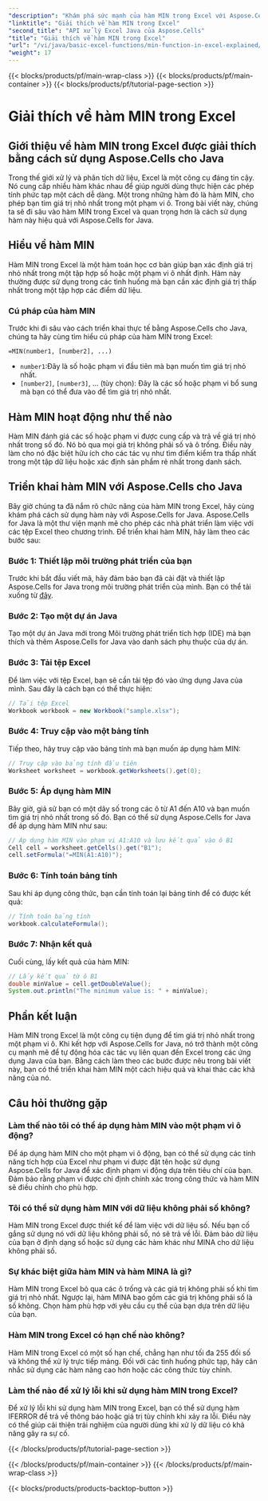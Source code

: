 ```yaml
---
"description": "Khám phá sức mạnh của hàm MIN trong Excel với Aspose.Cells cho Java. Học cách tìm giá trị tối thiểu một cách dễ dàng."
"linktitle": "Giải thích về hàm MIN trong Excel"
"second_title": "API xử lý Excel Java của Aspose.Cells"
"title": "Giải thích về hàm MIN trong Excel"
"url": "/vi/java/basic-excel-functions/min-function-in-excel-explained/"
"weight": 17
---
```


{{< blocks/products/pf/main-wrap-class >}}
{{< blocks/products/pf/main-container >}}
{{< blocks/products/pf/tutorial-page-section >}}

# Giải thích về hàm MIN trong Excel


## Giới thiệu về hàm MIN trong Excel được giải thích bằng cách sử dụng Aspose.Cells cho Java

Trong thế giới xử lý và phân tích dữ liệu, Excel là một công cụ đáng tin cậy. Nó cung cấp nhiều hàm khác nhau để giúp người dùng thực hiện các phép tính phức tạp một cách dễ dàng. Một trong những hàm đó là hàm MIN, cho phép bạn tìm giá trị nhỏ nhất trong một phạm vi ô. Trong bài viết này, chúng ta sẽ đi sâu vào hàm MIN trong Excel và quan trọng hơn là cách sử dụng hàm này hiệu quả với Aspose.Cells for Java.

## Hiểu về hàm MIN

Hàm MIN trong Excel là một hàm toán học cơ bản giúp bạn xác định giá trị nhỏ nhất trong một tập hợp số hoặc một phạm vi ô nhất định. Hàm này thường được sử dụng trong các tình huống mà bạn cần xác định giá trị thấp nhất trong một tập hợp các điểm dữ liệu.

### Cú pháp của hàm MIN

Trước khi đi sâu vào cách triển khai thực tế bằng Aspose.Cells cho Java, chúng ta hãy cùng tìm hiểu cú pháp của hàm MIN trong Excel:

```
=MIN(number1, [number2], ...)
```

- `number1`:Đây là số hoặc phạm vi đầu tiên mà bạn muốn tìm giá trị nhỏ nhất.
- `[number2]`, `[number3]`, ... (tùy chọn): Đây là các số hoặc phạm vi bổ sung mà bạn có thể đưa vào để tìm giá trị nhỏ nhất.

## Hàm MIN hoạt động như thế nào

Hàm MIN đánh giá các số hoặc phạm vi được cung cấp và trả về giá trị nhỏ nhất trong số đó. Nó bỏ qua mọi giá trị không phải số và ô trống. Điều này làm cho nó đặc biệt hữu ích cho các tác vụ như tìm điểm kiểm tra thấp nhất trong một tập dữ liệu hoặc xác định sản phẩm rẻ nhất trong danh sách.

## Triển khai hàm MIN với Aspose.Cells cho Java

Bây giờ chúng ta đã nắm rõ chức năng của hàm MIN trong Excel, hãy cùng khám phá cách sử dụng hàm này với Aspose.Cells for Java. Aspose.Cells for Java là một thư viện mạnh mẽ cho phép các nhà phát triển làm việc với các tệp Excel theo chương trình. Để triển khai hàm MIN, hãy làm theo các bước sau:

### Bước 1: Thiết lập môi trường phát triển của bạn

Trước khi bắt đầu viết mã, hãy đảm bảo bạn đã cài đặt và thiết lập Aspose.Cells for Java trong môi trường phát triển của mình. Bạn có thể tải xuống từ [đây](https://releases.aspose.com/cells/java/).

### Bước 2: Tạo một dự án Java

Tạo một dự án Java mới trong Môi trường phát triển tích hợp (IDE) mà bạn thích và thêm Aspose.Cells for Java vào danh sách phụ thuộc của dự án.

### Bước 3: Tải tệp Excel

Để làm việc với tệp Excel, bạn sẽ cần tải tệp đó vào ứng dụng Java của mình. Sau đây là cách bạn có thể thực hiện:

```java
// Tải tệp Excel
Workbook workbook = new Workbook("sample.xlsx");
```

### Bước 4: Truy cập vào một bảng tính

Tiếp theo, hãy truy cập vào bảng tính mà bạn muốn áp dụng hàm MIN:

```java
// Truy cập vào bảng tính đầu tiên
Worksheet worksheet = workbook.getWorksheets().get(0);
```

### Bước 5: Áp dụng hàm MIN

Bây giờ, giả sử bạn có một dãy số trong các ô từ A1 đến A10 và bạn muốn tìm giá trị nhỏ nhất trong số đó. Bạn có thể sử dụng Aspose.Cells for Java để áp dụng hàm MIN như sau:

```java
// Áp dụng hàm MIN vào phạm vi A1:A10 và lưu kết quả vào ô B1
Cell cell = worksheet.getCells().get("B1");
cell.setFormula("=MIN(A1:A10)");
```

### Bước 6: Tính toán bảng tính

Sau khi áp dụng công thức, bạn cần tính toán lại bảng tính để có được kết quả:

```java
// Tính toán bảng tính
workbook.calculateFormula();
```

### Bước 7: Nhận kết quả

Cuối cùng, lấy kết quả của hàm MIN:

```java
// Lấy kết quả từ ô B1
double minValue = cell.getDoubleValue();
System.out.println("The minimum value is: " + minValue);
```

## Phần kết luận

Hàm MIN trong Excel là một công cụ tiện dụng để tìm giá trị nhỏ nhất trong một phạm vi ô. Khi kết hợp với Aspose.Cells for Java, nó trở thành một công cụ mạnh mẽ để tự động hóa các tác vụ liên quan đến Excel trong các ứng dụng Java của bạn. Bằng cách làm theo các bước được nêu trong bài viết này, bạn có thể triển khai hàm MIN một cách hiệu quả và khai thác các khả năng của nó.

## Câu hỏi thường gặp

### Làm thế nào tôi có thể áp dụng hàm MIN vào một phạm vi ô động?

Để áp dụng hàm MIN cho một phạm vi ô động, bạn có thể sử dụng các tính năng tích hợp của Excel như phạm vi được đặt tên hoặc sử dụng Aspose.Cells for Java để xác định phạm vi động dựa trên tiêu chí của bạn. Đảm bảo rằng phạm vi được chỉ định chính xác trong công thức và hàm MIN sẽ điều chỉnh cho phù hợp.

### Tôi có thể sử dụng hàm MIN với dữ liệu không phải số không?

Hàm MIN trong Excel được thiết kế để làm việc với dữ liệu số. Nếu bạn cố gắng sử dụng nó với dữ liệu không phải số, nó sẽ trả về lỗi. Đảm bảo dữ liệu của bạn ở định dạng số hoặc sử dụng các hàm khác như MINA cho dữ liệu không phải số.

### Sự khác biệt giữa hàm MIN và hàm MINA là gì?

Hàm MIN trong Excel bỏ qua các ô trống và các giá trị không phải số khi tìm giá trị nhỏ nhất. Ngược lại, hàm MINA bao gồm các giá trị không phải số là số không. Chọn hàm phù hợp với yêu cầu cụ thể của bạn dựa trên dữ liệu của bạn.

### Hàm MIN trong Excel có hạn chế nào không?

Hàm MIN trong Excel có một số hạn chế, chẳng hạn như tối đa 255 đối số và không thể xử lý trực tiếp mảng. Đối với các tình huống phức tạp, hãy cân nhắc sử dụng các hàm nâng cao hơn hoặc các công thức tùy chỉnh.

### Làm thế nào để xử lý lỗi khi sử dụng hàm MIN trong Excel?

Để xử lý lỗi khi sử dụng hàm MIN trong Excel, bạn có thể sử dụng hàm IFERROR để trả về thông báo hoặc giá trị tùy chỉnh khi xảy ra lỗi. Điều này có thể giúp cải thiện trải nghiệm của người dùng khi xử lý dữ liệu có khả năng gây ra sự cố.

{{< /blocks/products/pf/tutorial-page-section >}}

{{< /blocks/products/pf/main-container >}}
{{< /blocks/products/pf/main-wrap-class >}}

{{< blocks/products/products-backtop-button >}}